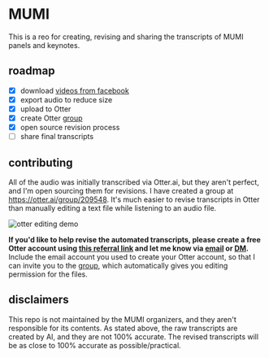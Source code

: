 # MUMI

This is a reo for creating, revising and sharing the transcripts of MUMI panels and keynotes. 

## roadmap

- [x] download [videos from facebook](https://www.facebook.com/pg/MUMIConference/videos/)
- [x] export audio to reduce size
- [x] upload to Otter
- [x] create Otter [group](https://otter.ai/group/209548)
- [x] open source revision process
- [ ] share final transcripts

## contributing

All of the audio was initially transcribed via Otter.ai, but they aren't perfect, and I'm open sourcing them for revisions. I have created a group at https://otter.ai/group/209548. It's much easier to revise transcripts in Otter than manually editing a text file while listening to an audio file.

![otter editing demo](https://media.giphy.com/media/RN955Sf4ZFWHxAjCgh/giphy.gif)

**If you'd like to help revise the automated transcripts, please create a free Otter account using [this referral link](https://otter.ai/referrals/O3X255WV) and let me know via [email](mailto:bfeldman89@pm.me) or [DM](https://twitter.com/messages/compose?recipient_id=2163941252).** Include the email account you used to create your Otter account, so that I can invite you to the [group](https://otter.ai/group/209548), which automatically gives you editing permission for the files.

## disclaimers

This repo is not maintained by the MUMI organizers, and they aren't responsible for its contents. As stated above, the raw transcripts are created by AI, and they are not 100% accurate. The revised transcripts will be as close to 100% accurate as possible/practical.
